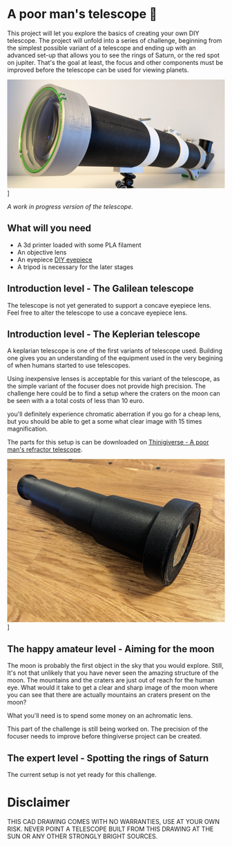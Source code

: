 # A poor man's telescope 🔭

This project will let you explore the basics of creating your own DIY telescope. The project will unfold into a series of challenge, beginning from the simplest possible variant of a telescope and ending up with an advanced set-up that allows you to see the rings of Saturn, or the red spot on jupiter. That's the goal at least, the focus and other components must be improved before the telescope can be used for viewing planets.

<img alt="Work in progress version of the poor man's telescope" src="images/poor-mans-telescope-wip-1.png" />]

*A work in progress version of the telescope.*

## What will you need

* A 3d printer loaded with some PLA filament
* An objective lens
* An eyepiece [DIY eyepiece](the-eyepiece.md)
* A tripod is necessary for the later stages

## Introduction level - The Galilean telescope

The telescope is not yet generated to support a concave eyepiece lens. Feel free to alter the telescope to use a concave eyepiece lens.

## Introduction level - The Keplerian telescope

A keplarian telescope is one of the first variants of telescope used. Building one gives you an understanding of the equipment used in the very begining of when humans started to use telescopes.

Using inexpensive lenses is acceptable for this variant of the telescope, as the simple variant of the focuser does not provide high precision. The challenge here could be to find a setup where the craters on the moon can be seen with a a total costs of less than 10 euro.

you'll definitely experience chromatic aberration if you go for a cheap lens, but you should be able to get a some what clear image with 15 times magnification.

The parts for this setup is can be downloaded on [Thinigiverse - A poor man's refractor telescope](https://www.thingiverse.com/thing:5895403).

<img alt="A 3d printed keplarian telescope" src="images/keplerian-telescope-printed-1.png" />]
## The happy amateur level - Aiming for the moon

The moon is probably the first object in the sky that you would explore. Still, It's not that unlikely that you have never seen the amazing structure of the moon. The mountains and the craters are just out of reach for the human eye. What would it take to get a clear and sharp image of the moon where you can see that there are actually mountains an craters present on the moon?

What you'll need is to spend some money on an achromatic lens.

This part of the challenge is still being worked on. The precision of the focuser needs to improve before thingiverse project can be created.

## The expert level - Spotting the rings of Saturn

The current setup is not yet ready for this challenge.


# Disclaimer
THIS CAD DRAWING COMES WITH NO WARRANTIES, USE AT YOUR OWN RISK. NEVER POINT A TELESCOPE BUILT FROM THIS DRAWING AT THE SUN OR ANY OTHER STRONGLY BRIGHT SOURCES.

